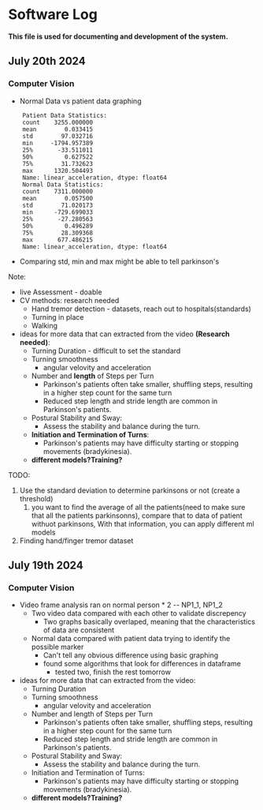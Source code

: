 # Software Log
**This file is used for documenting and development of the system.**
## July 20th 2024
### Computer Vision
* Normal Data vs patient data graphing
```
    Patient Data Statistics:
    count    3255.000000
    mean        0.033415
    std        97.032716
    min     -1794.957389
    25%       -33.511011
    50%         0.627522
    75%        31.732623
    max      1320.504493
    Name: linear_acceleration, dtype: float64
    Normal Data Statistics:
    count    7311.000000
    mean        0.057500
    std        71.020173
    min      -729.699033
    25%       -27.280563
    50%         0.496289
    75%        28.309368
    max       677.486215
    Name: linear_acceleration, dtype: float64
```
* Comparing std, min and max might be able to tell parkinson's

Note:
* live Assessment - doable
* CV methods: research needed
    * Hand tremor detection - datasets, reach out to hospitals(standards)
    * Turning in place
    * Walking 
* ideas for more data that can extracted from the video __(Research needed)__:
    - Turning Duration - difficult to set the standard
    - Turning smoothness
        - angular velovity and acceleration
    - Number and __length__ of Steps per Turn
        - Parkinson's patients often take smaller, shuffling steps, resulting in a higher step count for the same turn
        - Reduced step length and stride length are common in Parkinson's patients.
    - Postural Stability and Sway:
        - Assess the stability and balance during the turn.
    - __Initiation and Termination of Turns__:
        - Parkinson's patients may have difficulty starting or stopping movements (bradykinesia).
    * __different models?Training?__

TODO: 
1. Use the standard deviation to determine parkinsons or not (create a threshold)
    1. you want to find the average of all the patients(need to make sure that all the patients parkinsonns), compare that to data of patient withuot parkinsons, With that information, you can apply different ml models
2. Finding hand/finger tremor dataset


## July 19th 2024
### Computer Vision  
* Video frame analysis ran on normal person * 2 -- NP1_1, NP1_2
    * Two video data compared with each other to validate discrepency 
        - Two graphs basically overlaped, meaning that the characteristics of data are consistent
    * Normal data compared with patient data trying to identify the possible marker
        - Can't tell any obvious difference using basic graphing 
        - found some algorithms that look for differences in dataframe
            - tested two, finish the rest tomorrow 
* ideas for more data that can extracted from the video:
    - Turning Duration
    - Turning smoothness
        - angular velovity and acceleration
    - Number and length of Steps per Turn
        - Parkinson's patients often take smaller, shuffling steps, resulting in a higher step count for the same turn
        - Reduced step length and stride length are common in Parkinson's patients.
    - Postural Stability and Sway:
        - Assess the stability and balance during the turn.
    - Initiation and Termination of Turns:
        - Parkinson's patients may have difficulty starting or stopping movements (bradykinesia).
    * __different models?Training?__